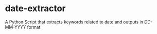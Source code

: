 # date-extractor
A Python Script that extracts keywords related to date and outputs in DD-MM-YYYY format
